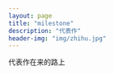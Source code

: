 ```yaml
---
layout: page
title: "milestone"
description: "代表作"
header-img: "img/zhihu.jpg"
---
```


代表作在来的路上






